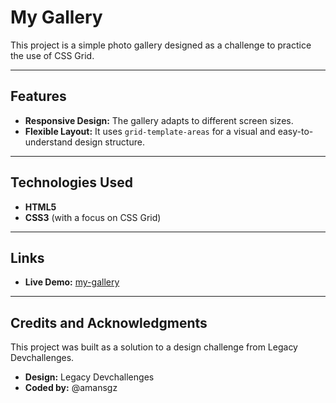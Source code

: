 # My Gallery

This project is a simple photo gallery designed as a challenge to practice the use of CSS Grid.

---

## Features

- **Responsive Design:** The gallery adapts to different screen sizes.
- **Flexible Layout:** It uses `grid-template-areas` for a visual and easy-to-understand design structure.

---

## Technologies Used

- **HTML5**
- **CSS3** (with a focus on CSS Grid)

---

## Links

- **Live Demo:** [my-gallery](https://my-gallery-css.netlify.app)

---

## Credits and Acknowledgments

This project was built as a solution to a design challenge from Legacy Devchallenges.

- **Design:** Legacy Devchallenges
- **Coded by:** @amansgz
